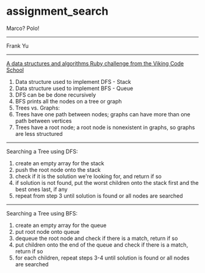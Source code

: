 # assignment_search
Marco?  Polo!
****
Frank Yu
****
[A data structures and algorithms Ruby challenge from the Viking Code School](http://www.vikingcodeschool.com)

1.  Data structure used to implement DFS - Stack
2.  Data structure used to implement BFS - Queue
3.  DFS can be be done recursively
4.  BFS prints all the nodes on a tree or graph
5.  Trees vs. Graphs:
  1.  Trees have one path between nodes; graphs can have more than one path between vertices
  2.  Trees have a root node; a root node is nonexistent in graphs, so graphs are less structured


**** 
Searching a Tree using DFS:
1.  create an empty array for the stack
2.  push the root node onto the stack
3.  check if it is the solution we're looking for, and return if so
4.  if solution is not found, put the worst children onto the stack first and the best ones last, if any
5.  repeat from step 3 until solution is found or all nodes are searched

**** 
Searching a Tree using BFS:
1.  create an empty array for the queue
2.  put root node onto queue
3.  dequeue the root node and check if there is a match, return if so
4.  put children onto the end of the queue and check if there is a match, return if so
5.  for each children, repeat steps 3-4 until solution is found or all nodes are searched

